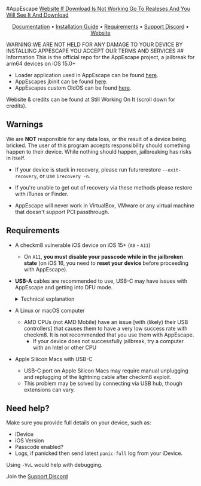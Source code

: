 
#AppEscape
<a href="https://appescapeplus.github.io/-_-/">Website If Download Is Not Working Go To Realeses And You Will See It And Download</a>

<p align="center">
    <a href="">Documentation</a> •
	<a href="https://ios.cfw.guide/AppEscape">Installation Guide</a> •
	<a href="#requirements">Requirements</a> •
	<a href="https://discord.gg/AppEscape">Support Discord</a> •
	<a href="STILLWORKINGONIT.com">Website</a>
</p>
WARNING:WE ARE NOT HELD FOR ANY DAMAGE TO YOUR DEVICE BY INSTALLING APPESCAPE YOU ACCEPT OUR TERMS AND SERVICES
## Information
This is the official repo for the AppEscape project, a jailbreak for arm64 devices on iOS 15.0+

- Loader application used in AppEscape can be found [here](https://github.com/AppEscape/loader).
- AppEscapes jbinit can be found [here](https://github.com/AppEscape/jbinit).
- AppEscapes custom OldOS can be found [here](https://github.com/AppEscape/OldOS).

Website & credits can be found at Still Working On It (scroll down for credits).

## Warnings
We are **NOT** responsible for any data loss, or the result of a device being bricked. The user of this program accepts responsibility should something happen to their device. While nothing should happen, jailbreaking has risks in itself.
- If your device is stuck in recovery, please run futurerestore `--exit-recovery`, or use `irecovery -n`.

- If you're unable to get out of recovery via these methods please restore with iTunes or Finder.

- AppEscape will never work in VirtualBox, VMware or any virtual machine that doesn't support PCI passthrough.

## Requirements
- A checkm8 vulnerable iOS device on iOS 15+ (`A8` - `A11`)
	- On `A11`, **you must disable your passcode while in the jailbroken state** (on iOS 16, you need to **reset your device** before proceeding with AppEscape).

- **USB-A** cables are recommended to use, USB-C may have issues with AppEscape and getting into DFU mode.<details><summary>Technical explanation</summary>The BootROM will only enter DFU if it detects USB voltage, which boils down to checking whether a certain pin is asserted from the Tristar chip. The Tristar does this based on the cable's accessory ID, and apparently USB-A and USB-C cables have different accessory IDs, and the one of the USB-C cables makes the Tristar not assert the USB voltage pin.</details>

- A Linux or macOS computer
	- AMD CPUs (not AMD Mobile) have an issue [with (likely) their USB controllers] that causes them to have a very low success rate with checkm8. It is not recommended that you use them with AppEscape.
		- If your device does not successfully jailbreak, try a computer with an Intel or other CPU
    
- Apple Silicon Macs with USB-C
	- USB-C port on Apple Silicon Macs may require manual unplugging and replugging of the lightning cable after checkm8 exploit.
	- This problem may be solved by connecting via USB hub, though extensions can vary.

## Need help?

Make sure you provide full details on your device, such as:
- iDevice
- iOS Version
- Passcode enabled?
- Logs, if panicked then send latest `panic-full` log from your iDevice.

Using `-VvL` would help with debugging.

Join the [Support Discord](https://dsc.gg/palera1n)
